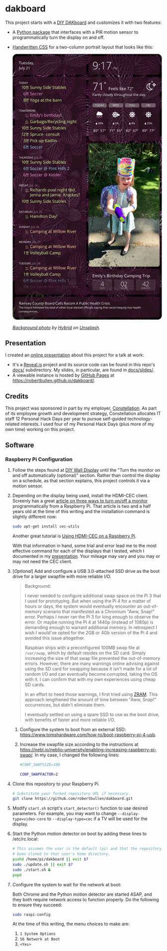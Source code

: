 # dakboard

This project starts with a [DIY DAKboard](https://blog.dakboard.com/diy-wall-display/) and customizes it with two features:

- A [Python package](interdaktive/) that interfaces with a PIR motion sensor to programmatically turn the display on and off.
- [Handwritten CSS](css/) for a two-column portrait layout that looks like this:

    ![Screenshot](docs/slides/screenshot.png)

    _[Background photo](https://unsplash.com/photos/gE1phX0Lbos) by [Hybrid](https://unsplash.com/@artbyhybrid?utm_medium=referral&utm_campaign=photographer-credit&utm_content=creditBadge) on [Unsplash](https://unsplash.com)._

## Presentation

I created an [online presentation](https://robertbullen.github.io/dakboard/) about this project for a talk at work:

- It's a [Reveal.js](https://revealjs.com/#/) project and its source code can be found in this repo's [docs/](docs/) subdirectory. My slides, in particular, are found in [docs/slides/](docs/slides/).
- A viewable instance is hosted by [GitHub Pages](https://pages.github.com/) at <https://robertbullen.github.io/dakboard/>.

## Credits

This project was sponsored in part by my employer, [Constellation](https://constellationmutual.com/). As part of its employee growth and development strategy, Constellation allocates IT staff 12 Personal Hack Days per year to pursue self-guided technology-related interests. I used four of my Personal Hack Days (plus more of my own time) working on this project.

## Software

### Raspberry Pi Configuration

1. Follow the steps found at [DIY Wall Display](https://blog.dakboard.com/diy-wall-display/) until the "Turn the monitor on and off automatically (optional)" section. Rather than control the display on a schedule, as that section explains, this project controls it via a motion sensor.

2. Depending on the display being used, install the HDMI-CEC client. Screenly has a great [article on three ways to turn on/off a monitor](https://www.screenly.io/blog/2017/07/02/how-to-automatically-turn-off-and-on-your-monitor-from-your-raspberry-pi/) programmatically from a Raspberry Pi. That article is two and a half years old at the time of this writing and the installation command is slightly different now:

    ```bash
    sudo apt-get install cec-utils
    ```

    Another great tutorial is [Using HDMI-CEC on a Raspberry Pi](https://pimylifeup.com/raspberrypi-hdmi-cec/).

    With that information in hand, some trial and error lead me to the most effective command for each of the displays that I tested, which I documented in my [presentation](https://robertbullen.github.io/dakboard/#/software-controlling-displays). Your mileage may vary and you may or may not need the CEC client.

3. [_Optional_] Add and configure a USB 3.0-attached SSD drive as the boot drive for a larger swapfile with more reliable I/O.

    > Background:
    >
    > I never needed to configure additional swap space on the Pi 3 that I used for prototyping. But when using the Pi 4 for a matter of hours or days, the system would eventually encounter an out-of-memory scenario that manifested as a Chromium "Aww, Snap!" error. Perhaps I never ran the Pi 3 for long enough to observe the error. Or maybe running the Pi 4 at 1440p (instead of 1080p) is demanding enough to warrant additional memory. In retrospect I wish I would've opted for the 2GB or 4Gb version of the Pi 4 and avoided this issue altogether.
    >
    > Raspbian ships with a preconfigured 100MB swap file at `/var/swap`, which by default resides on the SD card. Simply increasing the size of that swap file prevented the out-of-memory errors. However, there are many warnings online advising against using the SD card for swapping because it isn't made for a lot of random I/O and can eventually become corrupted, taking the OS with it. I can confirm that with my own experiences using cheap SD cards.
    >
    > In an effort to heed those warnings, I first tried using [ZRAM](https://github.com/novaspirit/rpi_zram). This approach lengthened the amount of time between "Aww, Snap!" occurrences, but didn't eliminate them.
    >
    > I eventually settled on using a spare SSD to use as the boot drive, with benefits of faster and more reliable I/O.

    1. Configure the system to boot from an external SSD: <https://www.tomshardware.com/how-to/boot-raspberry-pi-4-usb>.
    2. Increase the swapfile size according to the instructions at <https://nebl.io/neblio-university/enabling-increasing-raspberry-pi-swap/>. In my case, I changed the following lines:

        ```bash
        #CONF_SWAPSIZE=100
        ```

        ```bash
        CONF_SWAPFACTOR=2
        ```

4. Clone this repository to your Raspberry Pi.

    ```bash
    # Substitute your forked repository URL if necessary.
    git clone https://github.com/robertbullen/dakboard.git
    ```

5. Modify `start.sh` script's `start_detector()` function to use desired parameters. For example, you may want to change `--display-type=video-core` to `--display-type=cec` if a TV will be used for the display.

6. Start the Python motion detector on boot by adding these lines to /etc/rc.local:

    ```bash
    # This assumes the user is the default (pi) and that the repository has
    # been cloned to that user's home directory.
    pushd /home/pi/dakboard || exit $?
    sudo ./update.sh || exit $?
    sudo ./start.sh &
    popd
    ```

7. Configure the system to wait for the network at boot:

    Both Chrome and the Python motion detector are started ASAP, and they both require network access to function properly. Do the following to ensure they succeed:

    ```bash
    sudo raspi-config
    ```

    At the time of this writing, the menu choices to make are:

    1. `1 System Options`
    2. `S6 Network at Boot`
    3. `<Yes>`
